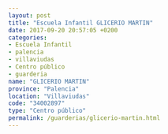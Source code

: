 ```yaml
---
layout: post
title: "Escuela Infantil GLICERIO MARTIN"
date: 2017-09-20 20:57:05 +0200
categories:
- Escuela Infantil
- palencia
- villaviudas
- Centro público
- guarderia
name: "GLICERIO MARTIN"
province: "Palencia"
location: "Villaviudas"
code: "34002897"
type: "Centro público"
permalink: /guarderias/glicerio-martin.html
---
```

